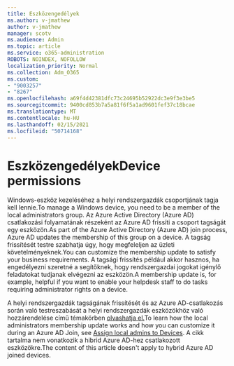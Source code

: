```yaml
---
title: Eszközengedélyek
ms.author: v-jmathew
author: v-jmathew
manager: scotv
ms.audience: Admin
ms.topic: article
ms.service: o365-administration
ROBOTS: NOINDEX, NOFOLLOW
localization_priority: Normal
ms.collection: Adm_O365
ms.custom:
- "9003257"
- "8267"
ms.openlocfilehash: a69f4d42381dfc73c24695b52922dc3e9f3e3be5
ms.sourcegitcommit: 9400cd853b7a5a81f6f5a1ad9601fef37c18bcae
ms.translationtype: MT
ms.contentlocale: hu-HU
ms.lasthandoff: 02/15/2021
ms.locfileid: "50714168"
---
```

# <a name="device-permissions"></a><span data-ttu-id="921fe-102">Eszközengedélyek</span><span class="sxs-lookup"><span data-stu-id="921fe-102">Device permissions</span></span>

<span data-ttu-id="921fe-103">Windows-eszköz kezeléséhez a helyi rendszergazdák csoportjának tagja kell lennie.</span><span class="sxs-lookup"><span data-stu-id="921fe-103">To manage a Windows device, you need to be a member of the local administrators group.</span></span> <span data-ttu-id="921fe-104">Az Azure Active Directory (Azure AD) csatlakozási folyamatának részeként az Azure AD frissíti a csoport tagságát egy eszközön.</span><span class="sxs-lookup"><span data-stu-id="921fe-104">As part of the Azure Active Directory (Azure AD) join process, Azure AD updates the membership of this group on a device.</span></span> <span data-ttu-id="921fe-105">A tagság frissítését testre szabhatja úgy, hogy megfeleljen az üzleti követelményeknek.</span><span class="sxs-lookup"><span data-stu-id="921fe-105">You can customize the membership update to satisfy your business requirements.</span></span> <span data-ttu-id="921fe-106">A tagsági frissítés például akkor hasznos, ha engedélyezni szeretné a segítőknek, hogy rendszergazdai jogokat igénylő feladatokat tudjanak elvégezni az eszközön.</span><span class="sxs-lookup"><span data-stu-id="921fe-106">A membership update is, for example, helpful if you want to enable your helpdesk staff to do tasks requiring administrator rights on a device.</span></span>

<span data-ttu-id="921fe-107">A helyi rendszergazdák tagságának frissítését és az Azure AD-csatlakozás során való testreszabását a helyi rendszergazdák eszközökhöz való hozzárendelése című témakörben [olvashatja el.](https://docs.microsoft.com/azure/active-directory/devices/assign-local-admin)</span><span class="sxs-lookup"><span data-stu-id="921fe-107">To learn how the local administrators membership update works and how you can customize it during an Azure AD Join, see [Assign local admins to Devices](https://docs.microsoft.com/azure/active-directory/devices/assign-local-admin).</span></span> <span data-ttu-id="921fe-108">A cikk tartalma nem vonatkozik a hibrid Azure AD-hez csatlakozott eszközökre.</span><span class="sxs-lookup"><span data-stu-id="921fe-108">The content of this article doesn't apply to hybrid Azure AD joined devices.</span></span>
